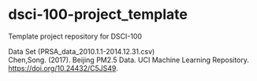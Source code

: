 # dsci-100-project_template
Template project repository for DSCI-100

Data Set (PRSA_data_2010.1.1-2014.12.31.csv)<br>
Chen,Song. (2017). Beijing PM2.5 Data. UCI Machine Learning Repository. https://doi.org/10.24432/C5JS49.
